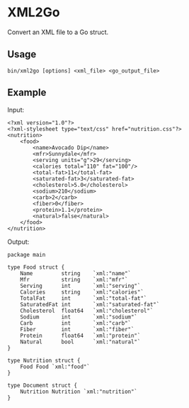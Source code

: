 XML2Go
=========================

Convert an XML file to a Go struct.

Usage
-------------------------
    bin/xml2go [options] <xml_file> <go_output_file>

Example
-------------------------

Input:

    <?xml version="1.0"?>
    <?xml-stylesheet type="text/css" href="nutrition.css"?>
    <nutrition>
        <food>
            <name>Avocado Dip</name>
            <mfr>Sunnydale</mfr>
            <serving units="g">29</serving>
            <calories total="110" fat="100"/>
            <total-fat>11</total-fat>
            <saturated-fat>3</saturated-fat>
            <cholesterol>5.0</cholesterol>
            <sodium>210</sodium>
            <carb>2</carb>
            <fiber>0</fiber>
            <protein>1.1</protein>
            <natural>false</natural>
        </food>
    </nutrition>

Output:

    package main

    type Food struct {
        Name         string    `xml:"name"`
        Mfr          string    `xml:"mfr"`
        Serving      int       `xml:"serving"`
        Calories     string    `xml:"calories"`
        TotalFat     int       `xml:"total-fat"`
        SaturatedFat int       `xml:"saturated-fat"`
        Cholesterol  float64   `xml:"cholesterol"`
        Sodium       int       `xml:"sodium"`
        Carb         int       `xml:"carb"`
        Fiber        int       `xml:"fiber"`
        Protein      float64   `xml:"protein"`
        Natural      bool      `xml:"natural"`
    }

    type Nutrition struct {
        Food Food `xml:"food"`
    }

    type Document struct {
        Nutrition Nutrition `xml:"nutrition"`
    }
